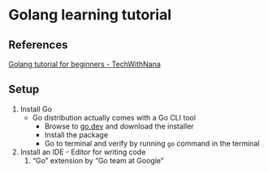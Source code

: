 # Golang learning tutorial

## References

[Golang tutorial for beginners - TechWithNana](https://www.youtube.com/watch?v=yyUHQIec83I)

## Setup

1. Install Go
    - Go distribution actually comes with a Go CLI tool
        - Browse to [go.dev](https://go.dev/dl/) and download the installer
        - Install the package
        - Go to terminal and verify by running `go` command in the terminal
2. Install an IDE - Editor for writing code
    1. “Go” extension by “Go team at Google”
